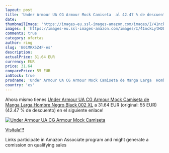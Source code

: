 ```yaml
---
layout: post
title: 'Under Armour UA CG Armour Mock Camiseta  al 42.47 % de descuento'
date: 
thumbnailImage: 'https://images-eu.ssl-images-amazon.com/images/I/41nckLytHDL._SL200_.jpg'
images: [ 'https://images-eu.ssl-images-amazon.com/images/I/41nckLytHDL._SL200_.jpg' ]
comments: true
category: ofertas
author: ring
slug: 'B01MRX5Z4F-es'
description:
actualPrice: 31.64 EUR
currency: EUR
price: 31.64
comparePrice: 55 EUR
inStock: true
prodname: 'Under Armour UA CG Armour Mock Camiseta de Manga Larga  Hombre  Negro  Black 002   XL'
country: 'es'
---
```


Ahora mismo tienes [Under Armour UA CG Armour Mock Camiseta de Manga Larga  Hombre  Negro  Black 002   XL](https://www.amazon.es/dp/B01MRX5Z4F/?tag=tolees-21) a 31.64 EUR (original: 55 EUR) (42.47 %  de descuento) en el siguiente enlace!

[![Under Armour UA CG Armour Mock Camiseta ](https://images-eu.ssl-images-amazon.com/images/I/41nckLytHDL._SL200_.jpg)](https://www.amazon.es/dp/B01MRX5Z4F/?tag=tolees-21)

[Visítala!!!](https://www.amazon.es/dp/B01MRX5Z4F/?tag=tolees-21)

Links participate in Amazon Associate program and might generate a comission on qualifying sales
